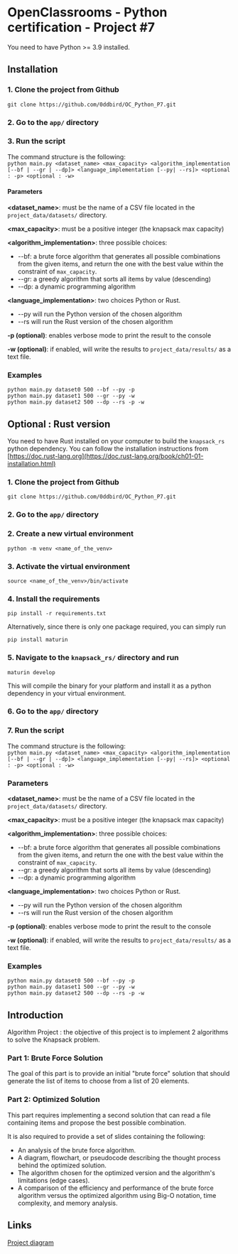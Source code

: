 # OpenClassrooms - Python certification - Project #7

You need to have Python >= 3.9 installed.

## Installation

### 1. Clone the project from Github

`git clone https://github.com/0ddbird/OC_Python_P7.git`  

### 2. Go to the `app/` directory  

### 3. Run the script
The command structure is the following:  
`python main.py <dataset_name> <max_capacity> <algorithm_implementation [--bf | --gr | --dp]> <language_implementation [--py| --rs]> <optional : -p> <optional : -w>`

#### Parameters
**<dataset_name>**: must be the name of a CSV file located in the `project_data/datasets/` directory.  

**<max_capacity>**: must be a positive integer (the knapsack max capacity)  

**<algorithm_implementation>**: three possible choices:
- --bf: a brute force algorithm that generates all possible combinations from the given items, and return the one with the best value within the constraint of `max_capacity`.
- --gr: a greedy algorithm that sorts all items by value (descending)
- --dp: a dynamic programming algorithm  

**<language_implementation>**: two choices Python or Rust.
- --py will run the Python version of the chosen algorithm
- --rs will run the Rust version of the chosen algorithm

**-p (optional)**: enables verbose mode to print the result to the console  

**-w (optional)**: if enabled, will write the results to `project_data/results/` as a text file. 


### Examples

`python main.py dataset0 500 --bf --py -p`  
`python main.py dataset1 500 --gr --py -w`  
`python main.py dataset2 500 --dp --rs -p -w`  

## Optional : Rust version

You need to have Rust installed on your computer to build the `knapsack_rs` python dependency. 
You can follow the installation instructions from [https://doc.rust-lang.org](https://doc.rust-lang.org/book/ch01-01-installation.html)

### 1. Clone the project from Github

`git clone https://github.com/0ddbird/OC_Python_P7.git`  

### 2. Go to the `app/` directory  

### 2. Create a new virtual environment

`python -m venv <name_of_the_venv>`  


### 3. Activate the virtual environment

`source <name_of_the_venv>/bin/activate`  

### 4. Install the requirements

`pip install -r requirements.txt`  

Alternatively, since there is only one package required, you can simply run  

`pip install maturin`


### 5. Navigate to the `knapsack_rs/` directory and run

`maturin develop`  

This will compile the binary for your platform and install it as a python dependency in your virtual environment.

### 6. Go to the `app/` directory  

### 7. Run the script
The command structure is the following:  
`python main.py <dataset_name> <max_capacity> <algorithm_implementation [--bf | --gr | --dp]> <language_implementation [--py| --rs]> <optional : -p> <optional : -w>`

### Parameters
**<dataset_name>**: must be the name of a CSV file located in the `project_data/datasets/` directory.  

**<max_capacity>**: must be a positive integer (the knapsack max capacity)  

**<algorithm_implementation>**: three possible choices:
- --bf: a brute force algorithm that generates all possible combinations from the given items, and return the one with the best value within the constraint of `max_capacity`.
- --gr: a greedy algorithm that sorts all items by value (descending)
- --dp: a dynamic programming algorithm  

**<language_implementation>**: two choices Python or Rust.
- --py will run the Python version of the chosen algorithm
- --rs will run the Rust version of the chosen algorithm

**-p (optional)**: enables verbose mode to print the result to the console  

**-w (optional)**: if enabled, will write the results to `project_data/results/` as a text file. 


### Examples

`python main.py dataset0 500 --bf --py -p`  
`python main.py dataset1 500 --gr --py -w`  
`python main.py dataset2 500 --dp --rs -p -w`  

## Introduction

Algorithm Project : the objective of this project is to implement 2 algorithms to solve the Knapsack problem.

### Part 1: Brute Force Solution

The goal of this part is to provide an initial "brute force" solution that should generate the list of items to choose from a list of 20 elements.

### Part 2: Optimized Solution

This part requires implementing a second solution that can read a file containing items and propose the best possible combination.

It is also required to provide a set of slides containing the following:

- An analysis of the brute force algorithm.
- A diagram, flowchart, or pseudocode describing the thought process behind the optimized solution.
- The algorithm chosen for the optimized version and the algorithm's limitations (edge cases).
- A comparison of the efficiency and performance of the brute force algorithm versus the optimized algorithm using Big-O notation, time complexity, and memory analysis.


## Links

[Project diagram](https://whimsical.com/BzsL865mDueuqFBd5RSfjU)
